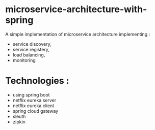 # microservice-architecture-with-spring
A simple implementation of microservice architecture implementing :
- service discovery,
- service registery, 
- load balancing,
- monitoring

# Technologies :
- using spring boot
- netflix eureka server
- netflix eureka client
- spring cloud gateway
- sleuth
- zipkin
